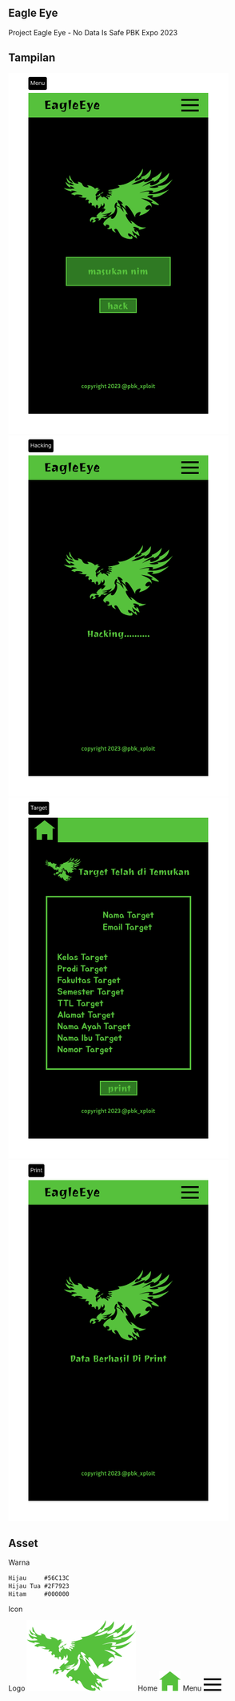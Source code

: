 ## Eagle Eye
Project Eagle Eye - No Data Is Safe 
PBK Expo 2023
## Tampilan 

![alt text](https://raw.githubusercontent.com/pbk-fkom/eagle-eye/main/Menu.png)
![alt text](https://raw.githubusercontent.com/pbk-fkom/eagle-eye/main/Hacking.png)
![alt text](https://raw.githubusercontent.com/pbk-fkom/eagle-eye/main/Target.png)
![alt text](https://raw.githubusercontent.com/pbk-fkom/eagle-eye/main/Print.png)


## Asset
Warna
```
Hijau     #56C13C
Hijau Tua #2F7923
Hitam     #000000
```
Icon

Logo    ![alt text](https://raw.githubusercontent.com/pbk-fkom/eagle-eye/main/Logo.png)
Home    ![alt text](https://raw.githubusercontent.com/pbk-fkom/eagle-eye/main/Home.png)
Menu    ![alt text](https://raw.githubusercontent.com/pbk-fkom/eagle-eye/main/icon_menu.png)

